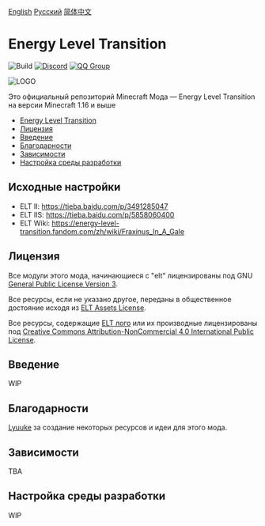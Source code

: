 [English](README.md) [Русский](README.RU.md)  [简体中文](README.CN.md)

# Energy Level Transition 
![Build](https://github.com/MoegTech/EnergyLevelTransition/workflows/Build/badge.svg) 
[![Discord](https://img.shields.io/badge/Discord-Join%20Us-blue)](https://discord.gg/BWn6E94)
[![QQ Group](https://img.shields.io/badge/QQ%20Group-940209097-blue)](https://jq.qq.com/?_wv=1027&k=keVW7jBX)

![LOGO](https://raw.githubusercontent.com/MoegTech/EnergyLevelTransition/1.16/src/main/resources/logos/logo-300-300.png)

Это официальный репозиторий Minecraft Мода — Energy Level Transition на версии Minecraft 1.16 и выше

- [Energy Level Transition](#energy-level-transition)
- [Лицензия](#лицензия)
- [Введение](#введение)
- [Благодарности](#благодарности)
- [Зависимости](#зависимости)
- [Настройка среды разработки](#настройка-среды-видеокарты)

## Исходные настройки
- ELT II: https://tieba.baidu.com/p/3491285047
- ELT IIS: https://tieba.baidu.com/p/5858060400
- ELT Wiki: https://energy-level-transition.fandom.com/zh/wiki/Fraxinus_In_A_Gale

## Лицензия

Все модули этого мода, начинающиеся с "elt" лицензированы под GNU [General Public License Version 3](LICENSE). 

Все ресурсы, если не указано другое, переданы в общественное достояние
исходя из [ELT Assets License](src/main/resources/LICENSE.assets).

Все ресурсы, содержащие [ELT лого](src/main/resources/assets.energyleveltransition/icon.png) или их производные
лицензированы под [Creative Commons Attribution-NonCommercial 4.0 International Public License](src/main/resources/LICENSE.logos).

## Введение

WIP

## Благодарности

[Lyuuke](https://github.com/Lyuuke) за создание некоторых ресурсов и идеи для этого мода.

## Зависимости

TBA

## Настройка среды разработки

WIP
